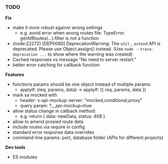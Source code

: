 ### TODO

**Fix**

- make it more robust against wrong settings
  - e.g. avoid error when wrong routes file: TypeError: getAllRoutes(...).filter is not a function
- (node:22272) [DEP0060] DeprecationWarning: The `util._extend` API is deprecated. Please use Object.assign() instead.
  (Use `node --trace-deprecation ...` to show where the warning was created)
- Cached responses vs message "No need to server restart."
- better error catching for callback function

**Features**

- functions params should be one object instead of multiple params:
  - applyIf: (req, params, data) -> applyIf: ({ req, params, data })
- mark sa mocked with
  - header: x-api-mockup-server: "mocked,conditional,proxy"
  - query param: ?__api-mockup=true
- allow status change in callback method:
  - e.g. return { data: newData, status: 408 }
- allow to amend proxied route data
- include routes via require in config
- standard error response data overrides
- command-line params: port, database folder (APIs for different projects)

**Dev tools**

- ES modules
